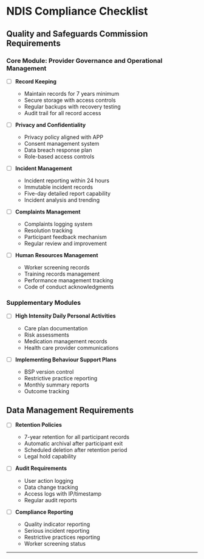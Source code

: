 # NDIS Compliance Checklist

## Quality and Safeguards Commission Requirements

### Core Module: Provider Governance and Operational Management

- [ ] **Record Keeping**
  - Maintain records for 7 years minimum
  - Secure storage with access controls
  - Regular backups with recovery testing
  - Audit trail for all record access

- [ ] **Privacy and Confidentiality**
  - Privacy policy aligned with APP
  - Consent management system
  - Data breach response plan
  - Role-based access controls

- [ ] **Incident Management**
  - Incident reporting within 24 hours
  - Immutable incident records
  - Five-day detailed report capability
  - Incident analysis and trending

- [ ] **Complaints Management**
  - Complaints logging system
  - Resolution tracking
  - Participant feedback mechanism
  - Regular review and improvement

- [ ] **Human Resources Management**
  - Worker screening records
  - Training records management
  - Performance management tracking
  - Code of conduct acknowledgments

### Supplementary Modules

- [ ] **High Intensity Daily Personal Activities**
  - Care plan documentation
  - Risk assessments
  - Medication management records
  - Health care provider communications

- [ ] **Implementing Behaviour Support Plans**
  - BSP version control
  - Restrictive practice reporting
  - Monthly summary reports
  - Outcome tracking

## Data Management Requirements

- [ ] **Retention Policies**
  - 7-year retention for all participant records
  - Automatic archival after participant exit
  - Scheduled deletion after retention period
  - Legal hold capability

- [ ] **Audit Requirements**
  - User action logging
  - Data change tracking
  - Access logs with IP/timestamp
  - Regular audit reports

- [ ] **Compliance Reporting**
  - Quality indicator reporting
  - Serious incident reporting
  - Restrictive practices reporting
  - Worker screening status

---
